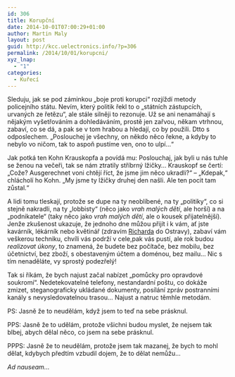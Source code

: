 ```yaml
---
id: 306
title: Korupční
date: 2014-10-01T07:00:29+01:00
author: Martin Maly
layout: post
guid: http://kcc.uelectronics.info/?p=306
permalink: /2014/10/01/korupcni/
xyz_lnap:
  - "1"
categories:
  - Kuřecí
---
```

Sleduju, jak se pod záminkou &#8222;boje proti korupci&#8220; rozjíždí metody policejního státu. Nevím, který politik řekl to o &#8222;státních zástupcích, urvaných ze řetězu&#8220;, ale stále silněji to rezonuje. Už se ani nenamáhají s nějakým vyšetřováním a dohledáváním, prostě jen zařvou, někam vtrhnou, zabaví, co se dá, a pak se v tom hrabou a hledají, co by použili. Dtto s odposlechem. &#8222;Poslouchej je všechny, on někdo něco řekne, a kdyby to nebylo vo ničom, tak to aspoň pustíme ven, ono to ulpí&#8230;&#8220;

Jak potká ten Kohn Krauskopfa a povídá mu: Poslouchaj, jak byli u nás tuhle se ženou na večeři, tak se nám ztratily stříbrný lžičky&#8230; Krauskopf se čertí: &#8222;Cože? Ausgerechnet voni chtějí říct, že jsme jim něco ukradli?&#8220; &#8211; &#8222;Kdepak,&#8220; chlácholí ho Kohn. &#8222;My jsme ty lžičky druhej den našli. Ale ten pocit tam zůstal.&#8220;

A lidi tomu tleskají, protože se dupe na ty neoblíbené, na ty &#8222;politiky&#8220;, co si stejně nakradli, na ty &#8222;lobbisty&#8220; (něco jako _vrah malých dětí_, ale horší) a na &#8222;podnikatele&#8220; (taky něco jako _vrah malých dětí_, ale o kousek přijatelnější). Jenže zkušenost ukazuje, že jednoho dne můžou přijít i k vám, ať jste kavárník, lékárník nebo květinář (zdravím [Richarda](http://domaci.ihned.cz/domaci/c1-61170560-policejni-zatah-na-growshopy) do Ostravy), zabaví vám veškerou techniku, chvíli vás podrží v cele,pak vás pustí, ale rok budou _realizovat úkony_, to znamená, že budete bez počítače, bez mobilu, bez účetnictví, bez zboží, s obestaveným účtem a doménou, bez mailu&#8230; Nic s tím nenaděláte, vy sprostý podezřelý!

Tak si říkám, že bych najust začal nabízet &#8222;pomůcky pro opravdové soukromí&#8220;. Nedetekovatelné telefony, nestandardní poštu, co dokáže zmizet, steganograficky ukládané dokumenty, posílání zpráv postranními kanály s nevysledovatelnou trasou&#8230; Najust a natruc těmhle metodám.

PS: Jasně že to neudělám, když jsem to teď na sebe prásknul.

PPS: Jasně že to udělám, protože všichni budou myslet, že nejsem tak blbej, abych dělal něco, co jsem na sebe prásknul.

PPPS: Jasně že to neudělám, protože jsem tak mazanej, že bych to mohl dělat, kdybych předtím vzbudil dojem, že to dělat nemůžu&#8230;

_Ad nauseam&#8230;_